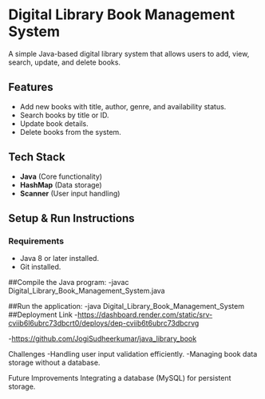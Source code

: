 # Digital Library Book Management System 

A simple Java-based digital library system that allows users to add, view, search, update, and delete books.

## Features
-  Add new books with title, author, genre, and availability status.
- Search books by title or ID.
- Update book details.
- Delete books from the system.

## Tech Stack
- **Java** (Core functionality)
- **HashMap** (Data storage)
- **Scanner** (User input handling)

## Setup & Run Instructions

###  Requirements
- Java 8 or later installed.
- Git installed.
  
##Compile the Java program:
-javac Digital_Library_Book_Management_System.java

##Run the application:
-java Digital_Library_Book_Management_System
##Deployment Link
-https://dashboard.render.com/static/srv-cviib6l6ubrc73dbcrt0/deploys/dep-cviib6t6ubrc73dbcrvg

-https://github.com/JogiSudheerkumar/java_library_book

Challenges
-Handling user input validation efficiently.
-Managing book data storage without a database.

Future Improvements
Integrating a database (MySQL) for persistent storage.



